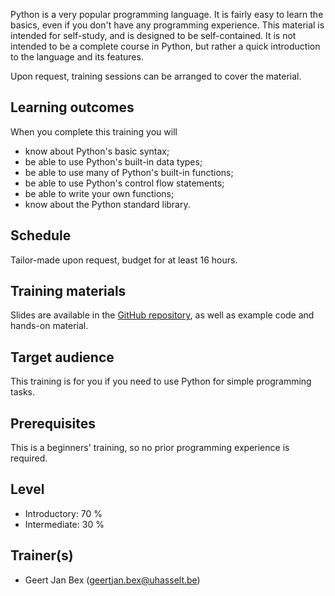 Python is a very popular programming language.  It is fairly easy to learn the
basics, even if you don't have any programming experience. This material is
intended for self-study, and is designed to be self-contained.  It is not
intended to be a complete course in Python, but rather a quick introduction to
the language and its features.

Upon request, training sessions can be arranged to cover the material.


## Learning outcomes

When you complete this training you will

  * know about Python's basic syntax;
  * be able to use Python's built-in data types;
  * be able to use many of Python's built-in functions;
  * be able to use Python's control flow statements;
  * be able to write your own functions;
  * know about the Python standard library.


## Schedule

Tailor-made upon request, budget for at least 16 hours.


## Training materials

Slides are available in the
 [GitHub repository](https://github.com/gjbex/Python-for-data-science),
as well as example code and hands-on material.


## Target audience

This training is for you if you need to use Python for simple programming tasks.


## Prerequisites

This is a beginners' training, so no prior programming experience is required.


## Level

* Introductory: 70 %
* Intermediate: 30 %


## Trainer(s)

  * Geert Jan Bex ([geertjan.bex@uhasselt.be](mailto:geertjan.bex@uhasselt.be))
